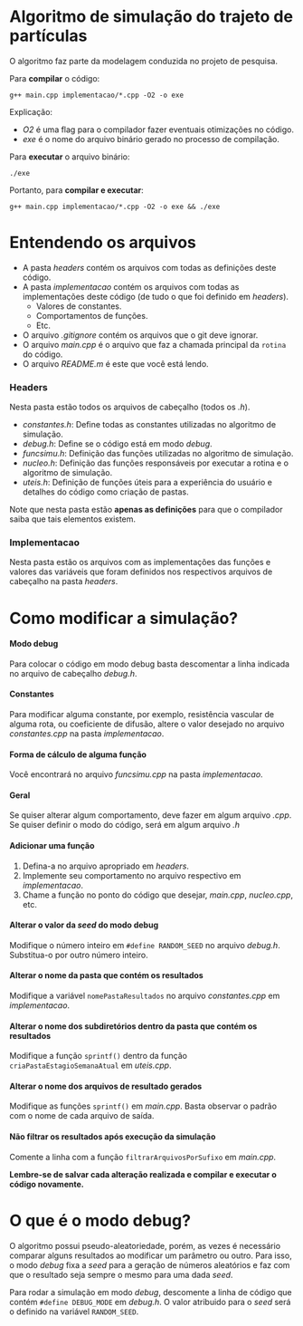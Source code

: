 # Algoritmo de simulação do trajeto de partículas

O algoritmo faz parte da modelagem conduzida no projeto de pesquisa.

Para **compilar** o código:
```
g++ main.cpp implementacao/*.cpp -O2 -o exe
```
Explicação:
* *O2* é uma flag para o compilador fazer eventuais otimizações no código.
* *exe* é o nome do arquivo binário gerado no processo de compilação.

Para **executar** o arquivo binário:
```
./exe
```
Portanto, para **compilar e executar**:
```
g++ main.cpp implementacao/*.cpp -O2 -o exe && ./exe
```

# Entendendo os arquivos
* A pasta *headers* contém os arquivos com todas as definições deste código.
* A pasta *implementacao* contém os arquivos com todas as implementações deste código (de tudo o que foi definido em *headers*).
    * Valores de constantes.
    * Comportamentos de funções.
    * Etc.
* O arquivo *.gitignore* contém os arquivos que o git deve ignorar.
* O arquivo *main.cpp* é o arquivo que faz a chamada principal da ```rotina``` do código.
* O arquivo *README.m* é este que você está lendo.

### Headers
Nesta pasta estão todos os arquivos de cabeçalho (todos os *.h*).
* *constantes.h*: Define todas as constantes utilizadas no algoritmo de simulação.
* *debug.h*: Define se o código está em modo *debug*.
* *funcsimu.h*: Definição das funções utilizadas no algoritmo de simulação.
* *nucleo.h*: Definição das funções responsáveis por executar a rotina e o algoritmo de simulação.
* *uteis.h*: Definição de funções úteis para a experiência do usuário e detalhes do código como criação de pastas.

Note que nesta pasta estão **apenas as definições** para que o compilador saiba que tais elementos existem.

### Implementacao
Nesta pasta estão os arquivos com as implementações das funções e valores das variáveis que foram definidos nos respectivos arquivos de cabeçalho na pasta *headers*. 

# Como modificar a simulação?
#### Modo debug
Para colocar o código em modo debug basta descomentar a linha indicada no arquivo de cabeçalho *debug.h*.

#### Constantes
Para modificar alguma constante, por exemplo, resistência vascular de alguma rota, ou coeficiente de difusão, altere o valor desejado no arquivo *constantes.cpp* na pasta *implementacao*.

#### Forma de cálculo de alguma função
Você encontrará no arquivo *funcsimu.cpp* na pasta *implementacao*.

#### Geral
Se quiser alterar algum comportamento, deve fazer em algum arquivo *.cpp*.
Se quiser definir o modo do código, será em algum arquivo *.h*

#### Adicionar uma função
1. Defina-a no arquivo apropriado em *headers*.
2. Implemente seu comportamento no arquivo respectivo em *implementacao*.
3. Chame a função no ponto do código que desejar, *main.cpp*, *nucleo.cpp*, etc.

#### Alterar o valor da *seed* do modo debug
Modifique o número inteiro em ```#define RANDOM_SEED``` no arquivo *debug.h*. Substitua-o por outro número inteiro.

#### Alterar o nome da pasta que contém os resultados
Modifique a variável ```nomePastaResultados``` no arquivo *constantes.cpp* em *implementacao*.

#### Alterar o nome dos subdiretórios dentro da pasta que contém os resultados
Modifique a função ```sprintf()``` dentro da função ```criaPastaEstagioSemanaAtual``` em *uteis.cpp*.

#### Alterar o nome dos arquivos de resultado gerados
Modifique as funções ```sprintf()``` em *main.cpp*. Basta observar o padrão com o nome de cada arquivo de saída.

#### Não filtrar os resultados após execução da simulação
Comente a linha com a função ```filtrarArquivosPorSufixo``` em *main.cpp*.

**Lembre-se de salvar cada alteração realizada e compilar e executar o código novamente.**
# O que é o modo debug?
O algoritmo possui pseudo-aleatoriedade, porém, as vezes é necessário comparar alguns resultados ao modificar um parâmetro ou outro.
Para isso, o modo *debug* fixa a *seed* para a geração de números aleatórios e faz com que o resultado seja sempre o mesmo para uma dada *seed*.

Para rodar a simulação em modo *debug*, descomente a linha de código que contém ```#define DEBUG_MODE``` em *debug.h*.
O valor atribuido para o *seed* será o definido na variável ```RANDOM_SEED```.